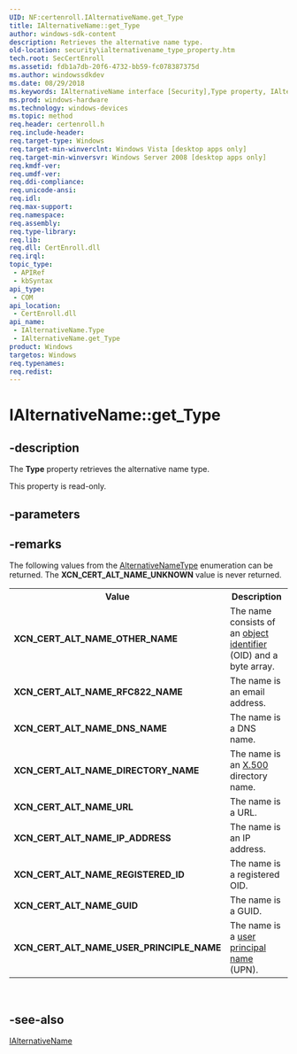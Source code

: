 ```yaml
---
UID: NF:certenroll.IAlternativeName.get_Type
title: IAlternativeName::get_Type
author: windows-sdk-content
description: Retrieves the alternative name type.
old-location: security\ialternativename_type_property.htm
tech.root: SecCertEnroll
ms.assetid: fdb1a7db-20f6-4732-bb59-fc078387375d
ms.author: windowssdkdev
ms.date: 08/29/2018
ms.keywords: IAlternativeName interface [Security],Type property, IAlternativeName.Type, IAlternativeName.get_Type, IAlternativeName::Type, IAlternativeName::get_Type, Type property [Security], Type property [Security],IAlternativeName interface, certenroll/IAlternativeName::Type, certenroll/IAlternativeName::get_Type, get_Type, security.ialternativename_type_property
ms.prod: windows-hardware
ms.technology: windows-devices
ms.topic: method
req.header: certenroll.h
req.include-header: 
req.target-type: Windows
req.target-min-winverclnt: Windows Vista [desktop apps only]
req.target-min-winversvr: Windows Server 2008 [desktop apps only]
req.kmdf-ver: 
req.umdf-ver: 
req.ddi-compliance: 
req.unicode-ansi: 
req.idl: 
req.max-support: 
req.namespace: 
req.assembly: 
req.type-library: 
req.lib: 
req.dll: CertEnroll.dll
req.irql: 
topic_type:
 - APIRef
 - kbSyntax
api_type:
 - COM
api_location:
 - CertEnroll.dll
api_name:
 - IAlternativeName.Type
 - IAlternativeName.get_Type
product: Windows
targetos: Windows
req.typenames: 
req.redist: 
---
```


# IAlternativeName::get_Type


## -description


The <b>Type</b> property retrieves the alternative name type.

This property is read-only.


## -parameters


## -remarks



The following values from the <a href="https://msdn.microsoft.com/79b675cc-c979-46ab-aee1-0031af2efd40">AlternativeNameType</a> enumeration can be returned. The  <b>XCN_CERT_ALT_NAME_UNKNOWN</b> value is never returned.

<table>
<tr>
<th>Value</th>
<th>Description</th>
</tr>
<tr>
<td><b>XCN_CERT_ALT_NAME_OTHER_NAME</b></td>
<td>The name consists of an <a href="https://msdn.microsoft.com/e6be8932-015e-4058-b249-1671b3fea521">object identifier</a> (OID) and a byte array.</td>
</tr>
<tr>
<td><b>XCN_CERT_ALT_NAME_RFC822_NAME</b></td>
<td>The name is an email address.</td>
</tr>
<tr>
<td><b>XCN_CERT_ALT_NAME_DNS_NAME</b></td>
<td>The name is a DNS name.</td>
</tr>
<tr>
<td><b>XCN_CERT_ALT_NAME_DIRECTORY_NAME</b></td>
<td>The name is an <a href="https://msdn.microsoft.com/28dba6ef-939f-4789-9789-ee6e0fef0177">X.500</a> directory name.</td>
</tr>
<tr>
<td><b>XCN_CERT_ALT_NAME_URL</b></td>
<td>The name is a URL.</td>
</tr>
<tr>
<td><b>XCN_CERT_ALT_NAME_IP_ADDRESS</b></td>
<td>The name is an IP address.</td>
</tr>
<tr>
<td><b>XCN_CERT_ALT_NAME_REGISTERED_ID</b></td>
<td>The name is a registered OID.</td>
</tr>
<tr>
<td><b>XCN_CERT_ALT_NAME_GUID</b></td>
<td>The name is a GUID.</td>
</tr>
<tr>
<td><b>XCN_CERT_ALT_NAME_USER_PRINCIPLE_NAME</b></td>
<td>The name is a <a href="https://msdn.microsoft.com/264f6cb6-36c6-4cdb-b7bb-a5dbd332adcb">user principal name</a> (UPN).</td>
</tr>
</table>
 




## -see-also




<a href="https://msdn.microsoft.com/2a6cfda8-b3cb-4a0f-bb65-b182c16207be">IAlternativeName</a>
 

 

